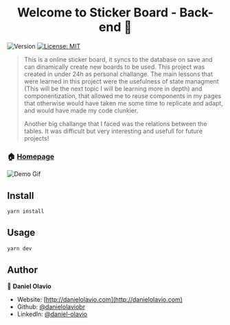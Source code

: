 <h1 align="center">Welcome to Sticker Board - Back-end 👋</h1>
<p>
  <img alt="Version" src="https://img.shields.io/badge/version-1.0.0-blue.svg?cacheSeconds=2592000" />
  <a href="#" target="_blank">
    <img alt="License: MIT" src="https://img.shields.io/badge/License-MIT-yellow.svg" />
  </a>
</p>

> This is a online sticker board, it syncs to the database on save and can dinamically create new boards to be used. This project was created in under 24h as personal challange. The main lessons that were learned in this project were the usefulness of state managment (This will be the next topic I will be learning more in depth) and componentization, that allowed me to reuse components in my pages that otherwise would have taken me some time to replicate and adapt, and would have made my code clunkier.
>
> Another big challange that I faced was the relations between the tables. It was difficult but very interesting and usefull for future projects!

### 🏠 [Homepage](https://sticker-board.vercel.app)

<img alt="Demo Gif" src="https://i.imgur.com/FTKPa5Y.gif" />

## Install

```sh
yarn install
```

## Usage

```sh
yarn dev
```

## Author

👤 **Daniel Olavio**

- Website: [http://danielolavio.com](http://danielolavio.com)
- Github: [@danielolaviobr](https://github.com/danielolaviobr)
- LinkedIn: [@daniel-olavio](https://linkedin.com/in/daniel-olavio)
